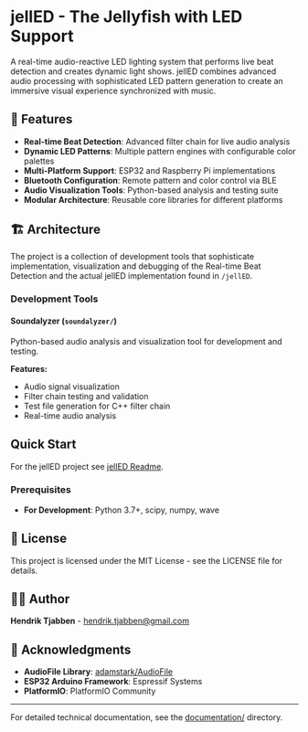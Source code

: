 # jellED - The Jellyfish with LED Support

A real-time audio-reactive LED lighting system that performs live beat detection and creates dynamic light shows. jellED combines advanced audio processing with sophisticated LED pattern generation to create an immersive visual experience synchronized with music.

## 🎵 Features

- **Real-time Beat Detection**: Advanced filter chain for live audio analysis
- **Dynamic LED Patterns**: Multiple pattern engines with configurable color palettes
- **Multi-Platform Support**: ESP32 and Raspberry Pi implementations
- **Bluetooth Configuration**: Remote pattern and color control via BLE
- **Audio Visualization Tools**: Python-based analysis and testing suite
- **Modular Architecture**: Reusable core libraries for different platforms

## 🏗️ Architecture

The project is a collection of development tools that sophisticate implementation, visualization and debugging of the Real-time Beat Detection and the actual jellED implementation found in `/jellED`.

### Development Tools

#### Soundalyzer (`soundalyzer/`)
Python-based audio analysis and visualization tool for development and testing.

**Features:**
- Audio signal visualization
- Filter chain testing and validation
- Test file generation for C++ filter chain
- Real-time audio analysis

## Quick Start

For the jellED project see [jellED Readme](./jellED/README.md).

### Prerequisites

- **For Development**: Python 3.7+, scipy, numpy, wave

## 📄 License

This project is licensed under the MIT License - see the LICENSE file for details.

## 👨‍💻 Author

**Hendrik Tjabben** - [hendrik.tjabben@gmail.com](mailto:hendrik.tjabben@gmail.com)

## 🙏 Acknowledgments

- **AudioFile Library**: [adamstark/AudioFile](https://github.com/adamstark/AudioFile)
- **ESP32 Arduino Framework**: Espressif Systems
- **PlatformIO**: PlatformIO Community

---

For detailed technical documentation, see the [documentation/](documentation/) directory.
